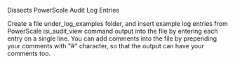 Dissects PowerScale Audit Log Entries

Create a file under_log_examples folder, and insert example log entries from PowerScale isi_audit_view command output into the file by entering each entry on a single line. You can add comments into the file by prepending your comments with "#" character, so that the output can have your comments too.